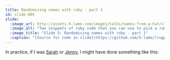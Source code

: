```yaml
---
title: Randomising names with ruby - part 1
id: slide-005
slide:
  :image_url: http://assets.h-lame.com/images/talks/names-from-a-hat/slides/005.png
  :image_alt: "Two snippets of ruby code that you can use to pick a running order (using Array#shuffle) or pick a winner (using Array#sample); source: https://github.com/h-lame/lruggery/blob/4e02855d64a111c8ee72e1a736da7a868384a1f8/names_from_a_hat/arrays.rb; text: Pick a running order / Pick a winner"
  :image_title: "Slide 5: Randomising names with ruby - part 1"
  :caption: "[Source for code in slide](https://github.com/h-lame/lruggery/blob/4e02855d64a111c8ee72e1a736da7a868384a1f8/names_from_a_hat/arrays.rb)\n"
---
```

In practice, if I was [Sarah](https://ruby.social/@sarahmei/) or [Jenny](https://jenny.sh/about), I might have done something like this:
